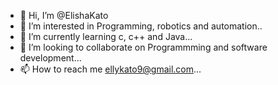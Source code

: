 - 👋 Hi, I’m @ElishaKato
- 👀 I’m interested in Programming, robotics and automation..
- 🌱 I’m currently learning c, c++ and Java...
- 💞️ I’m looking to collaborate on Programmming and software development...
- 📫 How to reach me ellykato9@gmail.com...

<!---
ElishaKato/ElishaKato is a ✨ special ✨ repository because its `README.md` (this file) appears on your GitHub profile.
You can click the Preview link to take a look at your changes.
--->
